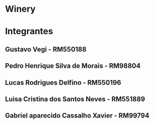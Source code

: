 # Winery

# Integrantes

## Gustavo Vegi - RM550188
## Pedro Henrique Silva de Morais - RM98804
## Lucas Rodrigues Delfino - RM550196
## Luisa Cristina dos Santos Neves - RM551889
## Gabriel aparecido Cassalho Xavier - RM99794
